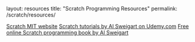 layout: resources
title: "Scratch Programming Resources"
permalink: /scratch/resources/


<a href="https://scratch.mit.edu">Scratch MIT website</a>
<a href="https://www.udemy.com/share/101XAuAkITc11RQnw=/">Scratch tutorials by Al Sweigart on Udemy.com</a>
<a href="http://inventwithscratch.com/">Free online Scratch programming book by Al Sweigart</a>
